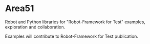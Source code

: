 # Area51
Robot and Python libraries for "Robot-Framework for Test" examples, exploration and collaboration.

Examples will contribute to Robot-Framework for Test publication.

